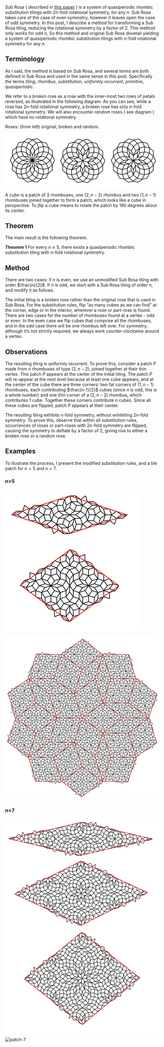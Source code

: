 Sub Rosa ( described in [this paper](https://arxiv.org/pdf/1512.01402) ) is a system of quasiperiodic rhombic substitution tilings with $2n$-fold rotational symmetry, for any $n$. Sub Rosa takes care of the case of even symmetry, however it leaves open the case of odd symmetry. In this post, I describe a method for transforming a Sub Rosa tiling, reducing the rotational symmetry by a factor of $2$. This method only works for odd $n$, So this method and original Sub Rosa dovetail yielding a system of quasiperiodic rhombic substitution tilings with $n$-fold rotational symmetry for any $n$.

## Terminology

As I said, the method is based on Sub Rosa, and several terms are both defined in Sub Rosa and used in the same sense in this post. Specifically the terms *tiling*, *rhombus*, *substitution*, *uniformly recurrent*, *primitive*, *quasiperiodic*.

We refer to a *broken* rose as a rose with the inner-most two rows of petals reversed, as illustrated in the following diagram. As you can see, while a rose has $2n$-fold rotational symmetry, a broken rose has only $n$-fold rotational symmetry. We will also encounter *random* roses ( see diagram ) which have no rotational symmetry.

Roses: (from left) original, broken and random.

![roses-7](/assets/images/2024-12-16/roses-7.png "roses-7") 

A *cube* is a patch of $3$ rhombuses, one $(2, n-2)$ rhombus and two $(1, n-1)$ rhombuses joined together to form a patch, which looks like a cube in perspective. To *flip* a cube means to rotate the patch by $180$ degrees about its center. 

## Theorem

The main result is the following theorem.

__Theorem 1__ For every $n\geq5$, there exists a quasiperiodic rhombic substitution tiling with $n$-fold rotational symmetry.

## Method

There are two cases: if $n$ is even, we use an unmodified Sub Rosa tiling with order $\frac{n}{2}$. If $n$ is odd, we start with a Sub Rosa tiling of order $n$, and modify it as follows.

The initial tiling is a broken rose rather than the original rose that is used in Sub Rosa. For the substitution rules, flip “as many cubes as we can find” at the corner, edge or in the interior, wherever a rose or part-rose is found. There are two cases for the number of rhombuses found at a vertex - odd or even. In the even case we flip cubes that comprise all the rhombuses, and in the odd case there will be one rhombus left over. For symmetry, although it’s not strictly required, we always work counter-clockwise around a vertex.

## Observations

The resulting tiling is uniformly recurrent. To prove this, consider a patch $P$ made from $n$ rhombuses of type $(2, n-2)$, joined together at their thin vertex. This patch $P$ appears at the center of the initial tiling. The patch $P$ will re-appear at the next level because at least one cube appears, and at the center of the cube there are three corners: two fat corners of $(1,n-1)$ rhombuses, each contributing $\frac{n-1}{2}$ cubes (since $n$ is odd, this is a whole number) and one thin corner of a $(2,n-2)$ rhombus, which contributes $1$ cube. Together these corners contribute $n$ cubes. Since all these cubes are flipped, patch $P$ appears at their center.

The resulting tiling exhibits $n$-fold symmetry, without exhibiting $2n$-fold symmetry. To prove this, observe that within all substitution rules, occurrences of roses or part-roses with $2n$-fold symmetry are flipped, causing the symmetry to deflate by a factor of $2$, giving rise to either a broken rose or a random rose.


## Examples

To illustrate the process, I present the modified substitution rules, and a tile patch for $n=5$ and $n=7$.

### n=5

![rules-5](/assets/images/2024-12-16/rules-5.png "rules-5") 

![patch-5](/assets/images/2024-12-16/patch-5.png "patch-5") 

### n=7

![rules-7](/assets/images/2024-12-16/rules-7.png "rules-7") 

![patch-7](/assets/images/2024-12-16/patch-7.png "patch-7") 

